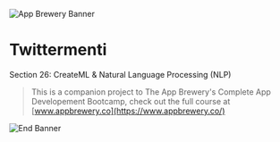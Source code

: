 
![App Brewery Banner](Documentation/AppBreweryBanner.png)

#  Twittermenti

Section 26: CreateML & Natural Language Processing (NLP)

>This is a companion project to The App Brewery's Complete App Developement Bootcamp, check out the full course at [www.appbrewery.co](https://www.appbrewery.co/)

![End Banner](Documentation/readme-end-banner.png)
